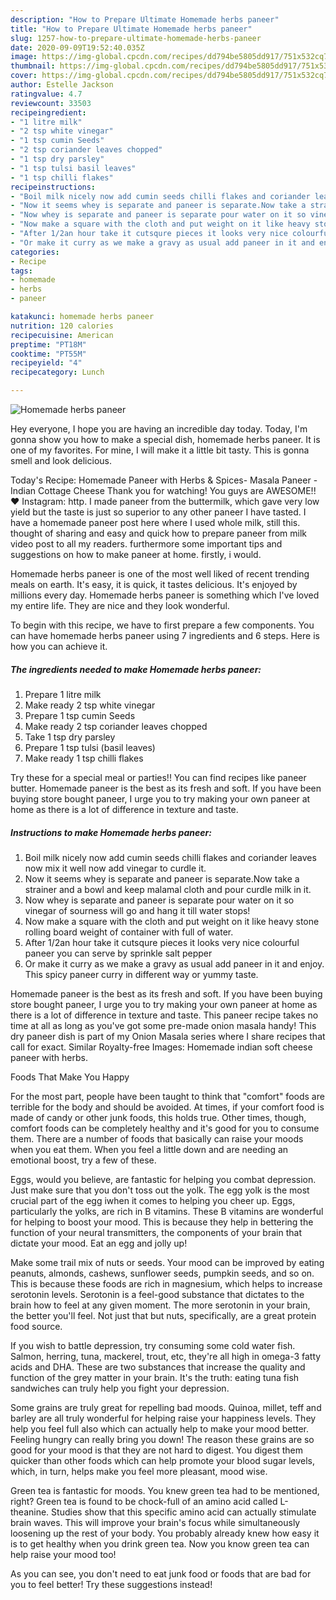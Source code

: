 ```yaml
---
description: "How to Prepare Ultimate Homemade herbs paneer"
title: "How to Prepare Ultimate Homemade herbs paneer"
slug: 1257-how-to-prepare-ultimate-homemade-herbs-paneer
date: 2020-09-09T19:52:40.035Z
image: https://img-global.cpcdn.com/recipes/dd794be5805dd917/751x532cq70/homemade-herbs-paneer-recipe-main-photo.jpg
thumbnail: https://img-global.cpcdn.com/recipes/dd794be5805dd917/751x532cq70/homemade-herbs-paneer-recipe-main-photo.jpg
cover: https://img-global.cpcdn.com/recipes/dd794be5805dd917/751x532cq70/homemade-herbs-paneer-recipe-main-photo.jpg
author: Estelle Jackson
ratingvalue: 4.7
reviewcount: 33503
recipeingredient:
- "1 litre milk"
- "2 tsp white vinegar"
- "1 tsp cumin Seeds"
- "2 tsp coriander leaves chopped"
- "1 tsp dry parsley"
- "1 tsp tulsi basil leaves"
- "1 tsp chilli flakes"
recipeinstructions:
- "Boil milk nicely now add cumin seeds chilli flakes and coriander leaves now mix it well now add vinegar to curdle it."
- "Now it seems whey is separate and paneer is separate.Now take a strainer and a bowl and keep malamal cloth and pour curdle milk in it."
- "Now whey is separate and paneer is separate pour water on it so vinegar of sourness will go and hang it till water stops!"
- "Now make a square with the cloth and put weight on it like heavy stone rolling board weight of container with full of water."
- "After 1/2an hour take it cutsqure pieces it looks very nice colourful paneer you can serve by sprinkle salt pepper"
- "Or make it curry as we make a gravy as usual add paneer in it and enjoy. This spicy paneer curry in different way or yummy taste."
categories:
- Recipe
tags:
- homemade
- herbs
- paneer

katakunci: homemade herbs paneer 
nutrition: 120 calories
recipecuisine: American
preptime: "PT18M"
cooktime: "PT55M"
recipeyield: "4"
recipecategory: Lunch

---
```



![Homemade herbs paneer](https://img-global.cpcdn.com/recipes/dd794be5805dd917/751x532cq70/homemade-herbs-paneer-recipe-main-photo.jpg)

Hey everyone, I hope you are having an incredible day today. Today, I'm gonna show you how to make a special dish, homemade herbs paneer. It is one of my favorites. For mine, I will make it a little bit tasty. This is gonna smell and look delicious.

Today&#39;s Recipe: Homemade Paneer with Herbs &amp; Spices- Masala Paneer -Indian Cottage Cheese Thank you for watching! You guys are AWESOME!! ♥ Instagram: http. I made paneer from the buttermilk, which gave very low yield but the taste is just so superior to any other paneer I have tasted. I have a homemade paneer post here where I used whole milk, still this. thought of sharing and easy and quick how to prepare paneer from milk video post to all my readers. furthermore some important tips and suggestions on how to make paneer at home. firstly, i would.

Homemade herbs paneer is one of the most well liked of recent trending meals on earth. It's easy, it is quick, it tastes delicious. It's enjoyed by millions every day. Homemade herbs paneer is something which I've loved my entire life. They are nice and they look wonderful.


To begin with this recipe, we have to first prepare a few components. You can have homemade herbs paneer using 7 ingredients and 6 steps. Here is how you can achieve it.

<!--inarticleads1-->

##### The ingredients needed to make Homemade herbs paneer:

1. Prepare 1 litre milk
1. Make ready 2 tsp white vinegar
1. Prepare 1 tsp cumin Seeds
1. Make ready 2 tsp coriander leaves chopped
1. Take 1 tsp dry parsley
1. Prepare 1 tsp tulsi (basil leaves)
1. Make ready 1 tsp chilli flakes


Try these for a special meal or parties!! You can find recipes like paneer butter. Homemade paneer is the best as its fresh and soft. If you have been buying store bought paneer, I urge you to try making your own paneer at home as there is a lot of difference in texture and taste. 

<!--inarticleads2-->

##### Instructions to make Homemade herbs paneer:

1. Boil milk nicely now add cumin seeds chilli flakes and coriander leaves now mix it well now add vinegar to curdle it.
1. Now it seems whey is separate and paneer is separate.Now take a strainer and a bowl and keep malamal cloth and pour curdle milk in it.
1. Now whey is separate and paneer is separate pour water on it so vinegar of sourness will go and hang it till water stops!
1. Now make a square with the cloth and put weight on it like heavy stone rolling board weight of container with full of water.
1. After 1/2an hour take it cutsqure pieces it looks very nice colourful paneer you can serve by sprinkle salt pepper
1. Or make it curry as we make a gravy as usual add paneer in it and enjoy. This spicy paneer curry in different way or yummy taste.


Homemade paneer is the best as its fresh and soft. If you have been buying store bought paneer, I urge you to try making your own paneer at home as there is a lot of difference in texture and taste. This paneer recipe takes no time at all as long as you&#39;ve got some pre-made onion masala handy! This dry paneer dish is part of my Onion Masala series where I share recipes that call for exact. Similar Royalty-free Images: Homemade indian soft cheese paneer with herbs. 

Foods That Make You Happy


For the most part, people have been taught to think that "comfort" foods are terrible for the body and should be avoided. At times, if your comfort food is made of candy or other junk foods, this holds true. Other times, though, comfort foods can be completely healthy and it's good for you to consume them. There are a number of foods that basically can raise your moods when you eat them. When you feel a little down and are needing an emotional boost, try a few of these.

Eggs, would you believe, are fantastic for helping you combat depression. Just make sure that you don't toss out the yolk. The egg yolk is the most crucial part of the egg iwhen it comes to helping you cheer up. Eggs, particularly the yolks, are rich in B vitamins. These B vitamins are wonderful for helping to boost your mood. This is because they help in bettering the function of your neural transmitters, the components of your brain that dictate your mood. Eat an egg and jolly up!

Make some trail mix of nuts or seeds. Your mood can be improved by eating peanuts, almonds, cashews, sunflower seeds, pumpkin seeds, and so on. This is because these foods are rich in magnesium, which helps to increase serotonin levels. Serotonin is a feel-good substance that dictates to the brain how to feel at any given moment. The more serotonin in your brain, the better you'll feel. Not just that but nuts, specifically, are a great protein food source.

If you wish to battle depression, try consuming some cold water fish. Salmon, herring, tuna, mackerel, trout, etc, they're all high in omega-3 fatty acids and DHA. These are two substances that increase the quality and function of the grey matter in your brain. It's the truth: eating tuna fish sandwiches can truly help you fight your depression. 

Some grains are truly great for repelling bad moods. Quinoa, millet, teff and barley are all truly wonderful for helping raise your happiness levels. They help you feel full also which can actually help to make your mood better. Feeling hungry can really bring you down! The reason these grains are so good for your mood is that they are not hard to digest. You digest them quicker than other foods which can help promote your blood sugar levels, which, in turn, helps make you feel more pleasant, mood wise.

Green tea is fantastic for moods. You knew green tea had to be mentioned, right? Green tea is found to be chock-full of an amino acid called L-theanine. Studies show that this specific amino acid can actually stimulate brain waves. This will improve your brain's focus while simultaneously loosening up the rest of your body. You probably already knew how easy it is to get healthy when you drink green tea. Now you know green tea can help raise your mood too!

As you can see, you don't need to eat junk food or foods that are bad for you to feel better! Try  these suggestions  instead!

